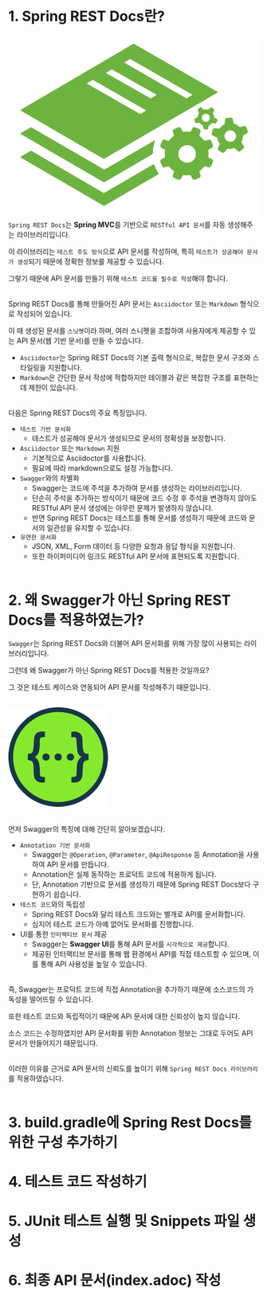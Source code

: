 # 1. Spring REST Docs란?

![Swagger Logo](../../images/매뉴얼/개발자매뉴얼/3.SpringRestDocs_설정/springrestdocs.png)
`Spring REST Docs`는 **Spring MVC**를 기반으로 `RESTful API 문서`를 자동 생성해주는 라이브러리입니다.

이 라이브러리는 `테스트 주도 방식`으로 API 문서를 작성하며, 특히 `테스트가 성공해야 문서가 생성`되기 때문에 정확한 정보를 제공할 수 있습니다.

그렇기 때문에 API 문서를 만들기 위해 `테스트 코드를 필수로 작성`해야 합니다.
<br/><br/>

Spring REST Docs를 통해 만들어진 API 문서는 `Asciidoctor` 또는 `Markdown` 형식으로 작성되어 있습니다.

이 때 생성된 문서를 `스닛펫`이라 하며, 여러 스니펫을 조합하여 사용자에게 제공할 수 있는 API 문서(웹 기반 문서)를 만들 수 있습니다.
- `Asciidoctor`는 Spring REST Docs의 기본 출력 형식으로, 복잡한 문서 구조와 스타일링을 지원합니다.
- `Markdown`은 간단한 문서 작성에 적합하지만 테이블과 같은 복잡한 구조를 표현하는데 제한이 있습니다.
<br/><br/>

다음은 Spring REST Docs의 주요 특징입니다.
- `테스트 기반 문서화`
    - 테스트가 성공해야 문서가 생성되므로 문서의 정확성을 보장합니다.
- `Asciidoctor` 또는 `Markdown` 지원
    - 기본적으로 Asciidoctor를 사용합니다.
    - 필요에 따라 markdown으로도 설정 가능합니다.
- `Swagger`와의 차별화
    - Swagger는 코드에 주석을 추가하여 문서를 생성하는 라이브러리입니다.
    - 단순히 주석을 추가하는 방식이기 때문에 코드 수정 후 주석을 변경하지 않아도 RESTful API 문서 생성에는 아무런 문제가 발생하지 않습니다.
    - 반면 Spring REST Docs는 테스트를 통해 문서를 생성하기 때문에 코드와 문서의 일관성을 유지할 수 있습니다.
- `유연한 문서화`
    - JSON, XML, Form 데이터 등 다양한 요청과 응답 형식을 지원합니다.
    - 또한 하이퍼미디어 링크도 RESTful API 문서에 표현되도록 지원합니다.
<br/><br/>

# 2. 왜 Swagger가 아닌 Spring REST Docs를 적용하였는가?

`Swagger`는 Spring REST Docs와 더불어 API 문서화를 위해 가장 많이 사용되는 라이브러리입니다.

그런데 왜 Swagger가 아닌 Spring REST Docs를 적용한 것일까요?

그 것은 테스트 케이스와 연동되어 API 문서를 작성해주기 때문입니다.
<br/><br/>

![Swagger Logo](../../images/매뉴얼/개발자매뉴얼/3.SpringRestDocs_설정/swagger.png)
<br/><br/>

먼저 Swagger의 특징에 대해 간단히 알아보겠습니다.
- `Annotation 기반 문서화`
    - Swagger는 `@Operation`, `@Parameter`, `@ApiResponse` 등 Annotation을 사용하여 API 문서를 만듭니다.
    - Annotation은 실제 동작하는 프로덕트 코드에 적용하게 됩니다.
    - 단, Annotation 기반으로 문서를 생성하기 때문에 Spring REST Docs보다 구현하기 쉽습니다.
- `테스트 코드`와의 독립성
    - Spring REST Docs와 달리 테스트 크드와는 별개로 API를 문서화합니다.
    - 심지어 테스트 코드가 아예 없어도 문서화를 진행합니다.
- UI를 통한 `인터랙티브 문서` 제공
    - Swagger는 **Swagger UI**를 통해 API 문서를 `시각적으로 제공`합니다.
    - 제공된 인터랙티브 문서를 통해 웹 환경에서 API를 직접 테스트할 수 있으며, 이를 통해 API 사용성을 높일 수 있습니다.
<br/><br/>

즉, Swagger는 프로덕트 코드에 직접 Annotation을 추가하기 때문에 소스코드의 가독성을 떨어뜨릴 수 있습니다.

또한 테스트 코드와 독립적이기 때문에 APi 문서에 대한 신뢰성이 높지 않습니다.

소스 코드는 수정하였지만 API 문서화를 위한 Annotation 정보는 그대로 두어도 API 문서가 만들어지기 때문입니다.
<br/><br/>

이러한 이유를 근거로 API 문서의 신뢰도를 높이기 위해 `Spring REST Docs 라이브러리`를 적용하였습니다.
<br/><br/>

# 3. build.gradle에 Spring Rest Docs를 위한 구성 추가하기

# 4. 테스트 코드 작성하기

# 5. JUnit 테스트 실행 및 Snippets 파일 생성

# 6. 최종 API 문서(index.adoc) 작성